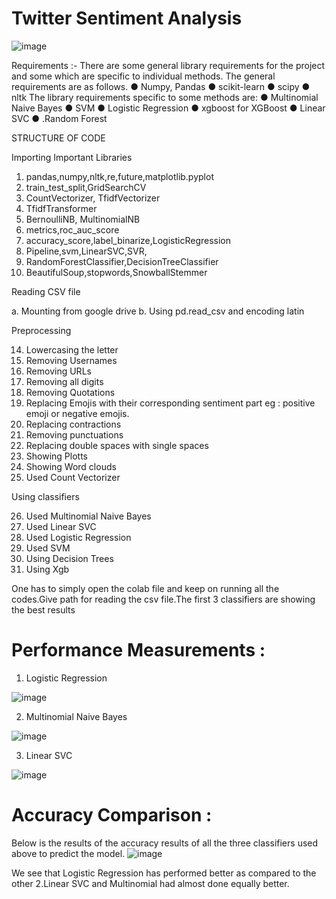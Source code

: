 # Twitter Sentiment Analysis
![image](https://user-images.githubusercontent.com/66860602/118408235-501d8080-b6a2-11eb-844a-ab9c9071eceb.png)

Requirements :- There are some general library requirements for the project and some which are specific to
individual methods. The general requirements are as follows.
● Numpy, Pandas
● scikit-learn
● scipy
● nltk
The library requirements specific to some methods are:
● Multinomial Naive Bayes
● SVM
● Logistic Regression
● xgboost for XGBoost
● Linear SVC
● .Random Forest

STRUCTURE OF CODE

Importing Important Libraries
1. pandas,numpy,nltk,re,future,matplotlib.pyplot
2. train_test_split,GridSearchCV
3. CountVectorizer, TfidfVectorizer
4. TfidfTransformer
5. BernoulliNB, MultinomialNB
6. metrics,roc_auc_score
7. accuracy_score,label_binarize,LogisticRegression
8. Pipeline,svm,LinearSVC,SVR,
9. RandomForestClassifier,DecisionTreeClassifier
10. BeautifulSoup,stopwords,SnowballStemmer

Reading CSV file

a. Mounting from google drive
b. Using pd.read_csv and encoding latin

Preprocessing

14. Lowercasing the letter
15. Removing Usernames
16. Removing URLs
17. Removing all digits
18. Removing Quotations
19. Replacing Emojis with their corresponding sentiment part eg : positive emoji or negative emojis.
20. Replacing contractions
21. Removing punctuations
22. Replacing double spaces with single spaces
23. Showing Plotts
24. Showing Word clouds
25. Used Count Vectorizer

Using classifiers

26. Used Multinomial Naive Bayes
27. Used Linear SVC
28. Used Logistic Regression
29. Used SVM
30. Using Decision Trees
31. Using Xgb

One has to simply open the colab file and keep on running all the codes.Give path for
reading the csv file.The first 3 classifiers are showing the best results

# Performance Measurements :
1. Logistic Regression

![image](https://user-images.githubusercontent.com/66860602/118408673-367d3880-b6a4-11eb-81e2-72cb05e79a24.png)

2. Multinomial Naive Bayes

![image](https://user-images.githubusercontent.com/66860602/118408684-439a2780-b6a4-11eb-8b2f-ab88c41af2b5.png)

3. Linear SVC

![image](https://user-images.githubusercontent.com/66860602/118408705-51e84380-b6a4-11eb-92c1-b2dec3f2338d.png)

# Accuracy Comparison :

Below is the results of the accuracy results of all the three classifiers used above to predict the model.
![image](https://user-images.githubusercontent.com/66860602/118408751-7fcd8800-b6a4-11eb-9055-739d9f9f098c.png)

We see that Logistic Regression has performed better as compared to the other 2.Linear SVC and
Multinomial had almost done equally better.

